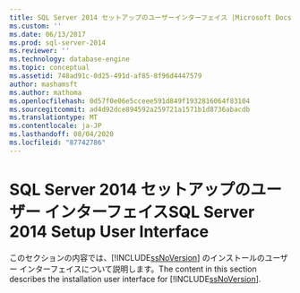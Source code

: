 ```yaml
---
title: SQL Server 2014 セットアップのユーザーインターフェイス |Microsoft Docs
ms.custom: ''
ms.date: 06/13/2017
ms.prod: sql-server-2014
ms.reviewer: ''
ms.technology: database-engine
ms.topic: conceptual
ms.assetid: 748ad91c-0d25-491d-af85-8f96d4447579
author: mashamsft
ms.author: mathoma
ms.openlocfilehash: 0d57f0e06e5cceee591d849f1932816064f83104
ms.sourcegitcommit: ad4d92dce894592a259721a1571b1d8736abacdb
ms.translationtype: MT
ms.contentlocale: ja-JP
ms.lasthandoff: 08/04/2020
ms.locfileid: "87742786"
---
```

# <a name="sql-server-2014-setup-user-interface"></a><span data-ttu-id="ae7e3-102">SQL Server 2014 セットアップのユーザー インターフェイス</span><span class="sxs-lookup"><span data-stu-id="ae7e3-102">SQL Server 2014 Setup User Interface</span></span>
  <span data-ttu-id="ae7e3-103">このセクションの内容では、[!INCLUDE[ssNoVersion](../../includes/ssnoversion-md.md)] のインストールのユーザー インターフェイスについて説明します。</span><span class="sxs-lookup"><span data-stu-id="ae7e3-103">The content in this section describes the installation user interface for [!INCLUDE[ssNoVersion](../../includes/ssnoversion-md.md)].</span></span>  
  
  
